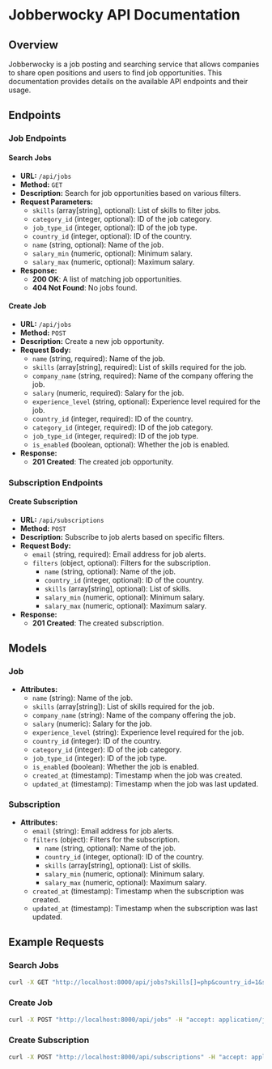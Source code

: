 
# Jobberwocky API Documentation

## Overview
Jobberwocky is a job posting and searching service that allows companies to share open positions and users to find job opportunities. This documentation provides details on the available API endpoints and their usage.

## Endpoints

### Job Endpoints

#### Search Jobs
- **URL:** `/api/jobs`
- **Method:** `GET`
- **Description:** Search for job opportunities based on various filters.
- **Request Parameters:**
    - `skills` (array[string], optional): List of skills to filter jobs.
    - `category_id` (integer, optional): ID of the job category.
    - `job_type_id` (integer, optional): ID of the job type.
    - `country_id` (integer, optional): ID of the country.
    - `name` (string, optional): Name of the job.
    - `salary_min` (numeric, optional): Minimum salary.
    - `salary_max` (numeric, optional): Maximum salary.
- **Response:**
    - **200 OK**: A list of matching job opportunities.
    - **404 Not Found**: No jobs found.

#### Create Job
- **URL:** `/api/jobs`
- **Method:** `POST`
- **Description:** Create a new job opportunity.
- **Request Body:**
    - `name` (string, required): Name of the job.
    - `skills` (array[string], required): List of skills required for the job.
    - `company_name` (string, required): Name of the company offering the job.
    - `salary` (numeric, required): Salary for the job.
    - `experience_level` (string, optional): Experience level required for the job.
    - `country_id` (integer, required): ID of the country.
    - `category_id` (integer, required): ID of the job category.
    - `job_type_id` (integer, required): ID of the job type.
    - `is_enabled` (boolean, optional): Whether the job is enabled.
- **Response:**
    - **201 Created**: The created job opportunity.

### Subscription Endpoints

#### Create Subscription
- **URL:** `/api/subscriptions`
- **Method:** `POST`
- **Description:** Subscribe to job alerts based on specific filters.
- **Request Body:**
    - `email` (string, required): Email address for job alerts.
    - `filters` (object, optional): Filters for the subscription.
        - `name` (string, optional): Name of the job.
        - `country_id` (integer, optional): ID of the country.
        - `skills` (array[string], optional): List of skills.
        - `salary_min` (numeric, optional): Minimum salary.
        - `salary_max` (numeric, optional): Maximum salary.
- **Response:**
    - **201 Created**: The created subscription.

## Models

### Job
- **Attributes:**
    - `name` (string): Name of the job.
    - `skills` (array[string]): List of skills required for the job.
    - `company_name` (string): Name of the company offering the job.
    - `salary` (numeric): Salary for the job.
    - `experience_level` (string): Experience level required for the job.
    - `country_id` (integer): ID of the country.
    - `category_id` (integer): ID of the job category.
    - `job_type_id` (integer): ID of the job type.
    - `is_enabled` (boolean): Whether the job is enabled.
    - `created_at` (timestamp): Timestamp when the job was created.
    - `updated_at` (timestamp): Timestamp when the job was last updated.

### Subscription
- **Attributes:**
    - `email` (string): Email address for job alerts.
    - `filters` (object): Filters for the subscription.
        - `name` (string, optional): Name of the job.
        - `country_id` (integer, optional): ID of the country.
        - `skills` (array[string], optional): List of skills.
        - `salary_min` (numeric, optional): Minimum salary.
        - `salary_max` (numeric, optional): Maximum salary.
    - `created_at` (timestamp): Timestamp when the subscription was created.
    - `updated_at` (timestamp): Timestamp when the subscription was last updated.

## Example Requests

### Search Jobs
```bash
curl -X GET "http://localhost:8000/api/jobs?skills[]=php&country_id=1&salary_min=50000" -H "accept: application/json"
```

### Create Job
```bash
curl -X POST "http://localhost:8000/api/jobs" -H "accept: application/json" -H "Content-Type: application/json" -d "{ "name": "Senior PHP Developer", "skills": ["php", "laravel"], "company_name": "Acme Corp", "salary": 90000, "experience_level": "Senior", "country_id": 1, "category_id": 1, "job_type_id": 1, "is_enabled": true }"
```

### Create Subscription
```bash
curl -X POST "http://localhost:8000/api/subscriptions" -H "accept: application/json" -H "Content-Type: application/json" -d "{ "email": "user@example.com", "filters": { "country_id": 1, "salary_min": 50000, "salary_max": 100000, "skills": ["php", "mysql"] } }"
```
